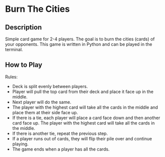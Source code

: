 # Burn The Cities

## Description
Simple card game for 2-4 players. The goal is to burn the cities (cards) of your opponents.
This game is written in Python and can be played in the terminal.

## How to Play 
Rules:
* Deck is split evenly between players.
* Player will pull the top card from their deck and place it face up in the middle.
* Next player will do the same.
* The player with the highest card will take all the cards in the middle and place them at their side face up.
* If there is a tie, each player will place a card face down and then another card face up. The player with the highest card will take all the cards in the middle.
* If there is another tie, repeat the previous step.
* If a player runs out of cards, they will flip their pile over and continue playing.
* The game ends when a player has all the cards.


